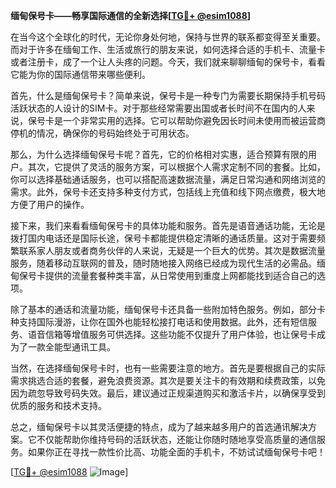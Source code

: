 **缅甸保号卡——畅享国际通信的全新选择[[TG💪+ @esim1088](https://t.me/s/esim1088)]**

在当今这个全球化的时代，无论你身处何地，保持与世界的联系都变得至关重要。而对于许多在缅甸工作、生活或旅行的朋友来说，如何选择合适的手机卡、流量卡或者注册卡，成了一个让人头疼的问题。今天，我们就来聊聊缅甸的保号卡，看看它能为你的国际通信带来哪些便利。

首先，什么是缅甸保号卡？简单来说，保号卡是一种专门为需要长期保持手机号码活跃状态的人设计的SIM卡。对于那些经常需要出国或者长时间不在国内的人来说，保号卡是一个非常实用的选择。它可以帮助你避免因长时间未使用而被运营商停机的情况，确保你的号码始终处于可用状态。

那么，为什么选择缅甸保号卡呢？首先，它的价格相对实惠，适合预算有限的用户。其次，它提供了灵活的服务方案，可以根据个人需求定制不同的套餐。比如，你可以选择基础通话服务，也可以搭配高速数据流量，满足日常沟通和网络浏览的需求。此外，保号卡还支持多种支付方式，包括线上充值和线下网点缴费，极大地方便了用户的操作。

接下来，我们来看看缅甸保号卡的具体功能和服务。首先是语音通话功能，无论是拨打国内电话还是国际长途，保号卡都能提供稳定清晰的通话质量。这对于需要频繁联系家人朋友或者商务伙伴的人来说，无疑是一个巨大的优势。其次是数据流量服务，随着移动互联网的普及，随时随地接入网络已经成为现代生活的必需品。缅甸保号卡提供的流量套餐种类丰富，从日常使用到重度上网都能找到适合自己的选项。

除了基本的通话和流量功能，缅甸保号卡还具备一些附加特色服务。例如，部分卡种支持国际漫游，让你在国外也能轻松接打电话和使用数据。此外，还有短信服务、语音信箱等增值服务可供选择。这些功能不仅提升了用户体验，也让保号卡成为了一款全能型通讯工具。

当然，在选择缅甸保号卡时，也有一些需要注意的地方。首先是要根据自己的实际需求挑选合适的套餐，避免浪费资源。其次是要关注卡的有效期和续费政策，以免因为疏忽导致号码失效。最后，建议通过正规渠道购买和激活卡片，以确保享受到优质的服务和技术支持。

总之，缅甸保号卡以其灵活便捷的特点，成为了越来越多用户的首选通讯解决方案。它不仅能帮助你维持号码的活跃状态，还能让你随时随地享受高质量的通信服务。如果你正在寻找一款性价比高、功能全面的手机卡，不妨试试缅甸保号卡吧！

[[TG💪+ @esim1088](https://t.me/s/esim1088) ![Image](https://i.postimg.cc/4NQfJmqS/Snipaste-2025-05-13-00-14-12.png)]